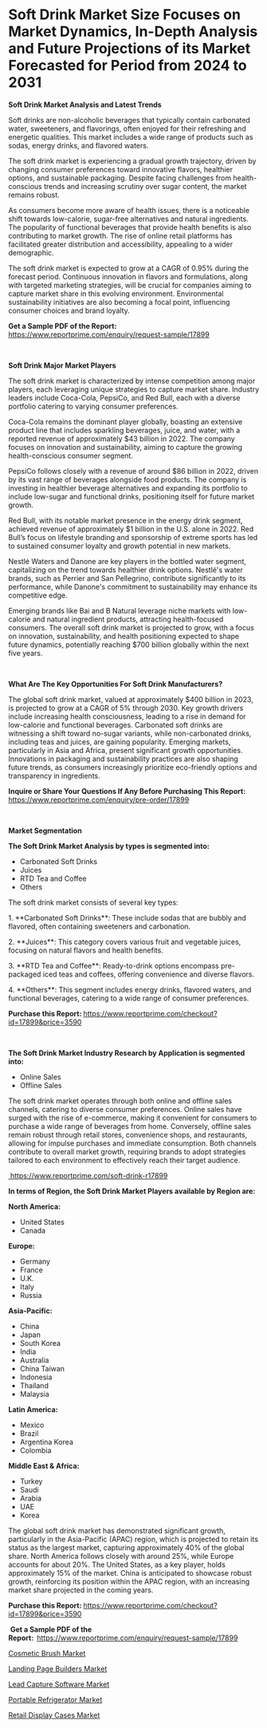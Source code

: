 <p><h1>Soft Drink Market Size Focuses on Market Dynamics, In-Depth Analysis and Future Projections of its Market Forecasted for Period from 2024 to 2031</h1></p><p><strong>Soft Drink Market Analysis and Latest Trends</strong></p>
<p><p>Soft drinks are non-alcoholic beverages that typically contain carbonated water, sweeteners, and flavorings, often enjoyed for their refreshing and energetic qualities. This market includes a wide range of products such as sodas, energy drinks, and flavored waters. </p><p>The soft drink market is experiencing a gradual growth trajectory, driven by changing consumer preferences toward innovative flavors, healthier options, and sustainable packaging. Despite facing challenges from health-conscious trends and increasing scrutiny over sugar content, the market remains robust. </p><p>As consumers become more aware of health issues, there is a noticeable shift towards low-calorie, sugar-free alternatives and natural ingredients. The popularity of functional beverages that provide health benefits is also contributing to market growth. The rise of online retail platforms has facilitated greater distribution and accessibility, appealing to a wider demographic.</p><p>The soft drink market is expected to grow at a CAGR of 0.95% during the forecast period. Continuous innovation in flavors and formulations, along with targeted marketing strategies, will be crucial for companies aiming to capture market share in this evolving environment. Environmental sustainability initiatives are also becoming a focal point, influencing consumer choices and brand loyalty.</p></p>
<p><strong>Get a Sample PDF of the Report:&nbsp;</strong> <a href="https://www.reportprime.com/enquiry/request-sample/17899?utm_campaign=104&utm_medium=2&utm_source=Github&utm_content=ia&utm_term=20112024&utm_id=soft-drink">https://www.reportprime.com/enquiry/request-sample/17899</a></p>
<p>&nbsp;</p>
<p><strong>Soft Drink Major Market Players</strong></p>
<p><p>The soft drink market is characterized by intense competition among major players, each leveraging unique strategies to capture market share. Industry leaders include Coca-Cola, PepsiCo, and Red Bull, each with a diverse portfolio catering to varying consumer preferences.</p><p>Coca-Cola remains the dominant player globally, boasting an extensive product line that includes sparkling beverages, juice, and water, with a reported revenue of approximately $43 billion in 2022. The company focuses on innovation and sustainability, aiming to capture the growing health-conscious consumer segment.</p><p>PepsiCo follows closely with a revenue of around $86 billion in 2022, driven by its vast range of beverages alongside food products. The company is investing in healthier beverage alternatives and expanding its portfolio to include low-sugar and functional drinks, positioning itself for future market growth.</p><p>Red Bull, with its notable market presence in the energy drink segment, achieved revenue of approximately $1 billion in the U.S. alone in 2022. Red Bull’s focus on lifestyle branding and sponsorship of extreme sports has led to sustained consumer loyalty and growth potential in new markets.</p><p>Nestlé Waters and Danone are key players in the bottled water segment, capitalizing on the trend towards healthier drink options. Nestlé's water brands, such as Perrier and San Pellegrino, contribute significantly to its performance, while Danone's commitment to sustainability may enhance its competitive edge.</p><p>Emerging brands like Bai and B Natural leverage niche markets with low-calorie and natural ingredient products, attracting health-focused consumers. The overall soft drink market is projected to grow, with a focus on innovation, sustainability, and health positioning expected to shape future dynamics, potentially reaching $700 billion globally within the next five years.</p></p>
<p>&nbsp;</p>
<p><strong>What Are The Key Opportunities For Soft Drink Manufacturers?</strong></p>
<p><p>The global soft drink market, valued at approximately $400 billion in 2023, is projected to grow at a CAGR of 5% through 2030. Key growth drivers include increasing health consciousness, leading to a rise in demand for low-calorie and functional beverages. Carbonated soft drinks are witnessing a shift toward no-sugar variants, while non-carbonated drinks, including teas and juices, are gaining popularity. Emerging markets, particularly in Asia and Africa, present significant growth opportunities. Innovations in packaging and sustainability practices are also shaping future trends, as consumers increasingly prioritize eco-friendly options and transparency in ingredients.</p></p>
<p><strong>Inquire or Share Your Questions If Any Before Purchasing This Report:</strong> <a href="https://www.reportprime.com/enquiry/pre-order/17899?utm_campaign=104&utm_medium=2&utm_source=Github&utm_content=ia&utm_term=20112024&utm_id=soft-drink">https://www.reportprime.com/enquiry/pre-order/17899</a></p>
<p>&nbsp;</p>
<p><strong>Market Segmentation</strong></p>
<p><strong>The Soft Drink Market Analysis by types is segmented into:</strong></p>
<p><ul><li>Carbonated Soft Drinks</li><li>Juices</li><li>RTD Tea and Coffee</li><li>Others</li></ul></p>
<p><p>The soft drink market consists of several key types: </p><p>1. **Carbonated Soft Drinks**: These include sodas that are bubbly and flavored, often containing sweeteners and carbonation. </p><p>2. **Juices**: This category covers various fruit and vegetable juices, focusing on natural flavors and health benefits. </p><p>3. **RTD Tea and Coffee**: Ready-to-drink options encompass pre-packaged iced teas and coffees, offering convenience and diverse flavors. </p><p>4. **Others**: This segment includes energy drinks, flavored waters, and functional beverages, catering to a wide range of consumer preferences.</p></p>
<p><strong>Purchase this Report:&nbsp;</strong><a href="https://www.reportprime.com/checkout?id=17899&price=3590&utm_campaign=104&utm_medium=2&utm_source=Github&utm_content=ia&utm_term=20112024&utm_id=soft-drink">https://www.reportprime.com/checkout?id=17899&price=3590</a></p>
<p>&nbsp;</p>
<p><strong>The Soft Drink Market Industry Research by Application is segmented into:</strong></p>
<p><ul><li>Online Sales</li><li>Offline Sales</li></ul></p>
<p><p>The soft drink market operates through both online and offline sales channels, catering to diverse consumer preferences. Online sales have surged with the rise of e-commerce, making it convenient for consumers to purchase a wide range of beverages from home. Conversely, offline sales remain robust through retail stores, convenience shops, and restaurants, allowing for impulse purchases and immediate consumption. Both channels contribute to overall market growth, requiring brands to adopt strategies tailored to each environment to effectively reach their target audience.</p></p>
<p><a href="https://www.reportprime.com/soft-drink-r17899?utm_campaign=104&utm_medium=2&utm_source=Github&utm_content=ia&utm_term=20112024&utm_id=soft-drink">&nbsp;https://www.reportprime.com/soft-drink-r17899</a></p>
<p><strong>In terms of Region, the Soft Drink Market Players available by Region are:</strong></p>
<p>
    <p> <strong> North America: </strong>
        <ul>
            <li>United States</li>
            <li>Canada</li>
        </ul>
        </p> 
    <p> <strong> Europe: </strong>
        <ul>
            <li>Germany</li>
            <li>France</li>
            <li>U.K.</li>
            <li>Italy</li>
            <li>Russia</li>
        </ul>
        </p> 
    <p> <strong> Asia-Pacific: </strong>
        <ul>
            <li>China</li>
            <li>Japan</li>
            <li>South Korea</li>
            <li>India</li>
            <li>Australia</li>
            <li>China Taiwan</li>
            <li>Indonesia</li>
            <li>Thailand</li>
            <li>Malaysia</li>
        </ul>
        </p> 
    <p> <strong> Latin America: </strong>
        <ul>
            <li>Mexico</li>
            <li>Brazil</li>
            <li>Argentina Korea</li>
            <li>Colombia</li>
        </ul>
        </p> 
    <p> <strong> Middle East & Africa: </strong>
        <ul>
            <li>Turkey</li>
            <li>Saudi</li>
            <li>Arabia</li>
            <li>UAE</li>
            <li>Korea</li>
        </ul>
    </p>
    </p>
<p><p>The global soft drink market has demonstrated significant growth, particularly in the Asia-Pacific (APAC) region, which is projected to retain its status as the largest market, capturing approximately 40% of the global share. North America follows closely with around 25%, while Europe accounts for about 20%. The United States, as a key player, holds approximately 15% of the market. China is anticipated to showcase robust growth, reinforcing its position within the APAC region, with an increasing market share projected in the coming years.</p></p>
<p><strong>Purchase this Report: </strong><a href="https://www.reportprime.com/checkout?id=17899&price=3590&utm_campaign=104&utm_medium=2&utm_source=Github&utm_content=ia&utm_term=20112024&utm_id=soft-drink">https://www.reportprime.com/checkout?id=17899&price=3590</a></p>
<p>&nbsp;<strong>Get a Sample PDF of the Report:&nbsp;&nbsp;</strong><a href="https://www.reportprime.com/enquiry/request-sample/17899?utm_campaign=104&utm_medium=2&utm_source=Github&utm_content=ia&utm_term=20112024&utm_id=soft-drink">https://www.reportprime.com/enquiry/request-sample/17899</a></p>
<p><strong></strong></p>
<p><p><a href="https://www.linkedin.com/pulse/cosmetic-brush-market-drivers-challenges-forecast-2024-2031-fnh2e?utm_campaign=104&utm_medium=2&utm_source=Github&utm_content=ia&utm_term=20112024&utm_id=soft-drink">Cosmetic Brush Market</a></p><p><a href="https://issuu.com/reportprime-2/docs/landing-page-builders-market-size-2_fb4c4d9562cae9?utm_campaign=104&utm_medium=2&utm_source=Github&utm_content=ia&utm_term=20112024&utm_id=soft-drink">Landing Page Builders Market</a></p><p><a href="https://issuu.com/reportprime-2/docs/lead-capture-software-market-size-2_211a554cfa75d4?utm_campaign=104&utm_medium=2&utm_source=Github&utm_content=ia&utm_term=20112024&utm_id=soft-drink">Lead Capture Software Market</a></p><p><a href="https://www.linkedin.com/pulse/portable-refrigerator-market-trends-detailed-study-its-segmentation-lg7ye?utm_campaign=104&utm_medium=2&utm_source=Github&utm_content=ia&utm_term=20112024&utm_id=soft-drink">Portable Refrigerator Market</a></p><p><a href="https://github.com/FahadAhmed223/Market-Research-Report-List-1/blob/main/retail-display-cases-market.md?utm_campaign=104&utm_medium=2&utm_source=Github&utm_content=ia&utm_term=20112024&utm_id=soft-drink">Retail Display Cases Market</a></p></p>